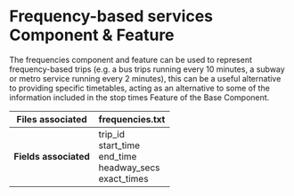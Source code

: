 # Frequency-based services Component & Feature

<div class="grid" markdown>

The frequencies component and feature can be used to represent frequency-based trips (e.g. a bus trips running every 10 minutes, a subway or metro service running every 2 minutes), this can be a useful alternative to providing specific timetables, acting as an alternative to some of the information included in the stop times Feature of the Base Component. 

| Files associated      | frequencies.txt                                                  |
|-----------------------|------------------------------------------------------------------|
| **Fields associated** | trip_id<br>start_time<br>end_time<br>headway_secs<br>exact_times |


</div>